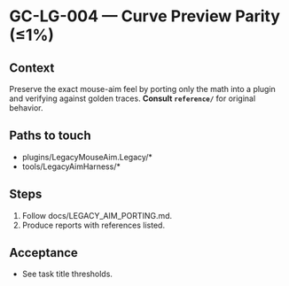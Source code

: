 # GC-LG-004 — Curve Preview Parity (≤1%)

## Context
Preserve the exact mouse-aim feel by porting only the math into a plugin and verifying against golden traces. **Consult `reference/`** for original behavior.

## Paths to touch
- plugins/LegacyMouseAim.Legacy/*
- tools/LegacyAimHarness/*

## Steps
1) Follow docs/LEGACY_AIM_PORTING.md.
2) Produce reports with references listed.

## Acceptance
- See task title thresholds.
